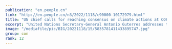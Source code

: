 ```yaml
---
publication: "en.people.cn"
link: "http://en.people.cn/n3/2022/1118/c90000-10172979.html"
title: "UN chief calls for reaching consensus on climate actions at COP27 - People's Daily Online"
excerpt: "United Nations Secretary-General Antonio Guterres addresses the opening of the Sharm El-Sheikh"
image: "/mediafile/pic/BIG/20221118/15/5835781411433895747.jpg"
group: con
rank: 12
---
```

